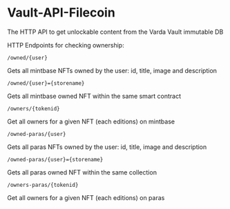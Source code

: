 # Vault-API-Filecoin
 The HTTP API to get unlockable content from the Varda Vault immutable DB
 
 HTTP Endpoints for checking ownership:
 
 `/owned/{user}`
 
 Gets all mintbase NFTs owned by the user: id, title, image and description
 
 `/owned/{user}={storename}`
  
 Gets all mintbase owned NFT within the same smart contract
 
 `/owners/{tokenid}`
 
 Get all owners for a given NFT (each editions) on mintbase
 
  `/owned-paras/{user}`
 
 Gets all paras NFTs owned by the user: id, title, image and description
 
 `/owned-paras/{user}={storename}`
  
 Gets all paras owned NFT within the same collection
 
 `/owners-paras/{tokenid}`
 
 Get all owners for a given NFT (each editions) on paras
